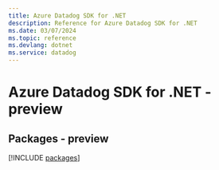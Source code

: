 ```yaml
---
title: Azure Datadog SDK for .NET
description: Reference for Azure Datadog SDK for .NET
ms.date: 03/07/2024
ms.topic: reference
ms.devlang: dotnet
ms.service: datadog
---
```

# Azure Datadog SDK for .NET - preview
## Packages - preview
[!INCLUDE [packages](datadog-index.md)]
